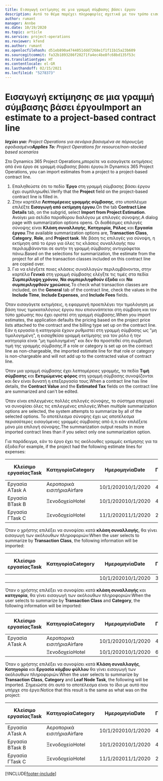 ```yaml
---
title: Εισαγωγή εκτίμησης σε μια γραμμή σύμβασης βάσει έργου
description: Αυτό το θέμα παρέχει πληροφορίες σχετικά με τον τρόπο εισαγωγής εκτιμήσεων από ένα έργο σε μια γραμμή σύμβασης.
author: rumant
manager: Annbe
ms.date: 10/19/2020
ms.topic: article
ms.service: project-operations
ms.reviewer: kfend
ms.author: rumant
ms.openlocfilehash: d51eb890a4744051ddd7268e1f1f11b15a23b609
ms.sourcegitcommit: fa32b1893286f20271fa4ec4be8fc68bd135f53c
ms.translationtype: HT
ms.contentlocale: el-GR
ms.lasthandoff: 02/15/2021
ms.locfileid: "5278373"
---
```

# <a name="import-an-estimate-to-a-project-based-contract-line"></a><span data-ttu-id="7755b-103">Εισαγωγή εκτίμησης σε μια γραμμή σύμβασης βάσει έργου</span><span class="sxs-lookup"><span data-stu-id="7755b-103">Import an estimate to a project-based contract line</span></span>

<span data-ttu-id="7755b-104">_**Ισχύει για:** Project Operations για σενάρια βασισμένα σε πόρους/μη εφοδιασμένα_</span><span class="sxs-lookup"><span data-stu-id="7755b-104">_**Applies To:** Project Operations for resource/non-stocked based scenarios_</span></span>

<span data-ttu-id="7755b-105">Στο Dynamics 365 Project Operations,μπορείτε να εισαγάγετε εκτιμήσεις από ένα έργο σε γραμμή σύμβασης βάσει έργου.</span><span class="sxs-lookup"><span data-stu-id="7755b-105">In Dynamics 365 Project Operations, you can import estimates from a project to a project-based contract line.</span></span>

1. <span data-ttu-id="7755b-106">Επαληθεύστε ότι το πεδίο **Έργο** στη γραμμή σύμβασης βάσει έργου έχει συμπληρωθεί.</span><span class="sxs-lookup"><span data-stu-id="7755b-106">Verify that the **Project** field on the project-based contract line is filled in.</span></span>
2. <span data-ttu-id="7755b-107">Στην καρτέλα **Λεπτομέρειες γραμμής σύμβασης**, στο υποπλέγμα επιλέξτε **Εισαγωγή από εκτίμηση έργου**.</span><span class="sxs-lookup"><span data-stu-id="7755b-107">On the tab **Contract Line Details** tab, on the subgrid, select **Import from Project Estimation**.</span></span> <span data-ttu-id="7755b-108">Ανοίγει μια σελίδα παραθύρου διαλόγου με επιλογές σύνοψης.</span><span class="sxs-lookup"><span data-stu-id="7755b-108">A dialog page with summarization options opens.</span></span> <span data-ttu-id="7755b-109">Οι διαθέσιμες επιλογές σύνοψης είναι **Κλάση συναλλαγής**, **Κατηγορία**, **Ρόλος** και **Εργασία έργου**.</span><span class="sxs-lookup"><span data-stu-id="7755b-109">The available summarization options are, **Transaction Class**, **Category**, **Role**, and **Project task**.</span></span> <span data-ttu-id="7755b-110">Με βάση τις επιλογές για σύνοψη, η εκτίμηση από το έργο για όλες τις κλάσεις συναλλαγής που περιλαμβάνονται σε αυτήν τη γραμμή σύμβασης αντιγράφεται πάνω.</span><span class="sxs-lookup"><span data-stu-id="7755b-110">Based on the selections for summarization, the estimate from the project for all of the transaction classes included on this contract line are copied over.</span></span> 
3. <span data-ttu-id="7755b-111">Για να ελέγξετε ποιες κλάσεις συναλλαγών περιλαμβάνονται, στην καρτέλα **Γενικά** στη γραμμή σύμβασης ελέγξτε τις τιμές στα πεδία **Συμπερίληψη χρόνου**, **Να συμπεριληφθούν έξοδα** και **Να συμπεριληφθούν χρεώσεις**.</span><span class="sxs-lookup"><span data-stu-id="7755b-111">To check what transaction classes are included, on the **General** tab of the contract line, check the values in the **Include Time**, **Include Expenses**, and **Include Fees** fields.</span></span>

<span data-ttu-id="7755b-112">Όταν εισαγάγετε εκτιμήσεις, η εφαρμογή προεπιλέγει την τιμολόγηση με βάση τους τιμοκαταλόγους έργου που επισυνάπτεται στη σύμβαση και τον τύπο χρέωσης που έχει οριστεί στη γραμμή σύμβασης.</span><span class="sxs-lookup"><span data-stu-id="7755b-112">When you import estimates, the application defaults the pricing based on the project price lists attached to the contract and the billing type set up on the contract line.</span></span> <span data-ttu-id="7755b-113">Εάν η εργασία ή κατηγορία έχουν ρυθμιστεί στη γραμμή σύμβασης ως "μη τιμολογημένη", η εισαχθείσα γραμμή εκτίμησης για τον ρόλο ή την κατηγορία είναι "μη τιμολογημένη" και δεν θα προστεθεί στη συμβατική τιμή της γραμμής σύμβασης.</span><span class="sxs-lookup"><span data-stu-id="7755b-113">If a role or category is set up on the contract line as non-chargeable, the imported estimate line for that role or category is non-chargeable and will not add up to the contracted value of contract line.</span></span>

<span data-ttu-id="7755b-114">Όταν μια γραμμή σύμβασης έχει λεπτομέρειες γραμμής, τα πεδία **Τιμή σύμβασης** και **Εκτιμώμενος φόρος** στη γραμμή σύμβασης συνοψίζονται και δεν είναι δυνατή η επεξεργασία τους.</span><span class="sxs-lookup"><span data-stu-id="7755b-114">When a contract line has line details, the **Contract Value** and the **Estimated Tax** fields on the contract line are summarized and can't be edited.</span></span>

<span data-ttu-id="7755b-115">Όταν είναι επιλεγμένες πολλές επιλογές σύνοψης, το σύστημα επιχειρεί να συνοψίσει όλες τις επιλεγμένες επιλογές.</span><span class="sxs-lookup"><span data-stu-id="7755b-115">When multiple summarization options are selected, the system attempts to summarize by all of the selected options.</span></span> <span data-ttu-id="7755b-116">Το αποτέλεσμα σύνοψης έχει ως αποτέλεσμα περισσότερες εισαγόμενες γραμμές σύμβασης από ό,τι εάν επιλέξετε μόνο μία επιλογή σύνοψης.</span><span class="sxs-lookup"><span data-stu-id="7755b-116">The summarization output results in more imported contract lines than if you select only one summarization option.</span></span>

<span data-ttu-id="7755b-117">Για παράδειγμα, εάν το έργο έχει τις ακόλουθες γραμμές εκτίμησης για τα έξοδα:</span><span class="sxs-lookup"><span data-stu-id="7755b-117">For example, if the project had the following estimate lines for expenses:</span></span>

| <span data-ttu-id="7755b-118">Κλείσιμο εργασίας</span><span class="sxs-lookup"><span data-stu-id="7755b-118">Task</span></span> | <span data-ttu-id="7755b-119">Κατηγορία</span><span class="sxs-lookup"><span data-stu-id="7755b-119">Category</span></span> | <span data-ttu-id="7755b-120">Ημερομηνία</span><span class="sxs-lookup"><span data-stu-id="7755b-120">Date</span></span> | <span data-ttu-id="7755b-121">Ποσότητα</span><span class="sxs-lookup"><span data-stu-id="7755b-121">Quantity</span></span> | <span data-ttu-id="7755b-122">Τιμή μονάδας</span><span class="sxs-lookup"><span data-stu-id="7755b-122">Unit price</span></span> | <span data-ttu-id="7755b-123">Ποσό</span><span class="sxs-lookup"><span data-stu-id="7755b-123">Amount</span></span> |
| --- | --- | --- | --- | --- | --- |
| <span data-ttu-id="7755b-124">Εργασία Α</span><span class="sxs-lookup"><span data-stu-id="7755b-124">Task A</span></span> | <span data-ttu-id="7755b-125">Αεροπορικά εισιτήρια</span><span class="sxs-lookup"><span data-stu-id="7755b-125">Airfare</span></span> | <span data-ttu-id="7755b-126">10/1/2020</span><span class="sxs-lookup"><span data-stu-id="7755b-126">10/1/2020</span></span> | <span data-ttu-id="7755b-127">4</span><span class="sxs-lookup"><span data-stu-id="7755b-127">4</span></span> | <span data-ttu-id="7755b-128">400</span><span class="sxs-lookup"><span data-stu-id="7755b-128">400</span></span> | <span data-ttu-id="7755b-129">1600</span><span class="sxs-lookup"><span data-stu-id="7755b-129">1600</span></span> |
| <span data-ttu-id="7755b-130">Εργασία Β</span><span class="sxs-lookup"><span data-stu-id="7755b-130">Task B</span></span> | <span data-ttu-id="7755b-131">Ξενοδοχείο</span><span class="sxs-lookup"><span data-stu-id="7755b-131">Hotel</span></span> | <span data-ttu-id="7755b-132">10/1/2020</span><span class="sxs-lookup"><span data-stu-id="7755b-132">10/1/2020</span></span> | <span data-ttu-id="7755b-133">4</span><span class="sxs-lookup"><span data-stu-id="7755b-133">4</span></span> | <span data-ttu-id="7755b-134">200</span><span class="sxs-lookup"><span data-stu-id="7755b-134">200</span></span> | <span data-ttu-id="7755b-135">800</span><span class="sxs-lookup"><span data-stu-id="7755b-135">800</span></span> |
| <span data-ttu-id="7755b-136">Εργασία Γ</span><span class="sxs-lookup"><span data-stu-id="7755b-136">Task C</span></span> | <span data-ttu-id="7755b-137">Ξενοδοχείο</span><span class="sxs-lookup"><span data-stu-id="7755b-137">Hotel</span></span> | <span data-ttu-id="7755b-138">11/1/2020</span><span class="sxs-lookup"><span data-stu-id="7755b-138">11/1/2020</span></span> | <span data-ttu-id="7755b-139">2</span><span class="sxs-lookup"><span data-stu-id="7755b-139">2</span></span> | <span data-ttu-id="7755b-140">200</span><span class="sxs-lookup"><span data-stu-id="7755b-140">200</span></span> | <span data-ttu-id="7755b-141">400</span><span class="sxs-lookup"><span data-stu-id="7755b-141">400</span></span> |

<span data-ttu-id="7755b-142">Όταν ο χρήστης επιλέξει να συνοψίσει κατά **κλάση συναλλαγής**, θα γίνει εισαγωγή των ακόλουθων πληροφοριών:</span><span class="sxs-lookup"><span data-stu-id="7755b-142">When the user selects to summarize by **Transaction Class**, the following information will be imported:</span></span>

| <span data-ttu-id="7755b-143">Κλείσιμο εργασίας</span><span class="sxs-lookup"><span data-stu-id="7755b-143">Task</span></span> | <span data-ttu-id="7755b-144">Κατηγορία</span><span class="sxs-lookup"><span data-stu-id="7755b-144">Category</span></span> | <span data-ttu-id="7755b-145">Ημερομηνία</span><span class="sxs-lookup"><span data-stu-id="7755b-145">Date</span></span> | <span data-ttu-id="7755b-146">Ποσότητα</span><span class="sxs-lookup"><span data-stu-id="7755b-146">Quantity</span></span> | <span data-ttu-id="7755b-147">Τιμή μονάδας</span><span class="sxs-lookup"><span data-stu-id="7755b-147">Unit price</span></span> | <span data-ttu-id="7755b-148">Ποσό</span><span class="sxs-lookup"><span data-stu-id="7755b-148">Amount</span></span> |
| --- | --- | --- | --- | --- | --- |
| &nbsp;  | &nbsp;  | <span data-ttu-id="7755b-149">10/1/2020</span><span class="sxs-lookup"><span data-stu-id="7755b-149">10/1/2020</span></span> | <span data-ttu-id="7755b-150">3.34</span><span class="sxs-lookup"><span data-stu-id="7755b-150">3.34</span></span> | <span data-ttu-id="7755b-151">840</span><span class="sxs-lookup"><span data-stu-id="7755b-151">840</span></span> | <span data-ttu-id="7755b-152">2800</span><span class="sxs-lookup"><span data-stu-id="7755b-152">2800</span></span> |

<span data-ttu-id="7755b-153">Όταν ο χρήστης επιλέξει να συνοψίσει κατά **κλάση συναλλαγής** και **κατηγορία**, θα γίνει εισαγωγή των ακόλουθων πληροφοριών:</span><span class="sxs-lookup"><span data-stu-id="7755b-153">When the user selects to summarize by **Transaction Class** and **Category**, the following information will be imported:</span></span>

| <span data-ttu-id="7755b-154">Κλείσιμο εργασίας</span><span class="sxs-lookup"><span data-stu-id="7755b-154">Task</span></span> | <span data-ttu-id="7755b-155">Κατηγορία</span><span class="sxs-lookup"><span data-stu-id="7755b-155">Category</span></span> | <span data-ttu-id="7755b-156">Ημερομηνία</span><span class="sxs-lookup"><span data-stu-id="7755b-156">Date</span></span> | <span data-ttu-id="7755b-157">Ποσότητα</span><span class="sxs-lookup"><span data-stu-id="7755b-157">Quantity</span></span> | <span data-ttu-id="7755b-158">Τιμή μονάδας</span><span class="sxs-lookup"><span data-stu-id="7755b-158">Unit price</span></span> | <span data-ttu-id="7755b-159">Ποσό</span><span class="sxs-lookup"><span data-stu-id="7755b-159">Amount</span></span> |
| --- | --- | --- | --- | --- | --- |
| <span data-ttu-id="7755b-160">Εργασία Α</span><span class="sxs-lookup"><span data-stu-id="7755b-160">Task A</span></span> | <span data-ttu-id="7755b-161">Αεροπορικά εισιτήρια</span><span class="sxs-lookup"><span data-stu-id="7755b-161">Airfare</span></span> | <span data-ttu-id="7755b-162">10/1/2020</span><span class="sxs-lookup"><span data-stu-id="7755b-162">10/1/2020</span></span> | <span data-ttu-id="7755b-163">4</span><span class="sxs-lookup"><span data-stu-id="7755b-163">4</span></span> | <span data-ttu-id="7755b-164">400</span><span class="sxs-lookup"><span data-stu-id="7755b-164">400</span></span> | <span data-ttu-id="7755b-165">1600</span><span class="sxs-lookup"><span data-stu-id="7755b-165">1600</span></span> |
| &nbsp;  | <span data-ttu-id="7755b-166">Ξενοδοχείο</span><span class="sxs-lookup"><span data-stu-id="7755b-166">Hotel</span></span> | <span data-ttu-id="7755b-167">10/1/2020</span><span class="sxs-lookup"><span data-stu-id="7755b-167">10/1/2020</span></span> | <span data-ttu-id="7755b-168">6</span><span class="sxs-lookup"><span data-stu-id="7755b-168">6</span></span> | <span data-ttu-id="7755b-169">200</span><span class="sxs-lookup"><span data-stu-id="7755b-169">200</span></span> | <span data-ttu-id="7755b-170">1200</span><span class="sxs-lookup"><span data-stu-id="7755b-170">1200</span></span> |

<span data-ttu-id="7755b-171">Όταν ο χρήστης επιλέξει να συνοψίσει κατά **Κλάση συναλλαγής**, **Κατηγορία** και **Εργασία κόμβου φύλλου** θα γίνει εισαγωγή των ακόλουθων πληροφοριών.</span><span class="sxs-lookup"><span data-stu-id="7755b-171">When the user selects to summarize by **Transaction Class**, **Category** and **Leaf Node Task**, the following will be imported.</span></span> <span data-ttu-id="7755b-172">Σημειώστε ότι αυτό το αποτέλεσμα είναι το ίδιο με αυτό που υπήρχε στο έργο:</span><span class="sxs-lookup"><span data-stu-id="7755b-172">Notice that this result is the same as what was on the project:</span></span>

| <span data-ttu-id="7755b-173">Κλείσιμο εργασίας</span><span class="sxs-lookup"><span data-stu-id="7755b-173">Task</span></span> | <span data-ttu-id="7755b-174">Κατηγορία</span><span class="sxs-lookup"><span data-stu-id="7755b-174">Category</span></span> | <span data-ttu-id="7755b-175">Ημερομηνία</span><span class="sxs-lookup"><span data-stu-id="7755b-175">Date</span></span> | <span data-ttu-id="7755b-176">Ποσότητα</span><span class="sxs-lookup"><span data-stu-id="7755b-176">Quantity</span></span> | <span data-ttu-id="7755b-177">Τιμή μονάδας</span><span class="sxs-lookup"><span data-stu-id="7755b-177">Unit price</span></span> | <span data-ttu-id="7755b-178">Ποσό</span><span class="sxs-lookup"><span data-stu-id="7755b-178">Amount</span></span> |
| --- | --- | --- | --- | --- | --- |
| <span data-ttu-id="7755b-179">Εργασία Α</span><span class="sxs-lookup"><span data-stu-id="7755b-179">Task A</span></span> | <span data-ttu-id="7755b-180">Αεροπορικά εισιτήρια</span><span class="sxs-lookup"><span data-stu-id="7755b-180">Airfare</span></span> | <span data-ttu-id="7755b-181">10/1/2020</span><span class="sxs-lookup"><span data-stu-id="7755b-181">10/1/2020</span></span> | <span data-ttu-id="7755b-182">4</span><span class="sxs-lookup"><span data-stu-id="7755b-182">4</span></span> | <span data-ttu-id="7755b-183">400</span><span class="sxs-lookup"><span data-stu-id="7755b-183">400</span></span> | <span data-ttu-id="7755b-184">1600</span><span class="sxs-lookup"><span data-stu-id="7755b-184">1600</span></span> |
| <span data-ttu-id="7755b-185">Εργασία Β</span><span class="sxs-lookup"><span data-stu-id="7755b-185">Task B</span></span> | <span data-ttu-id="7755b-186">Ξενοδοχείο</span><span class="sxs-lookup"><span data-stu-id="7755b-186">Hotel</span></span> | <span data-ttu-id="7755b-187">10/1/2020</span><span class="sxs-lookup"><span data-stu-id="7755b-187">10/1/2020</span></span> | <span data-ttu-id="7755b-188">4</span><span class="sxs-lookup"><span data-stu-id="7755b-188">4</span></span> | <span data-ttu-id="7755b-189">200</span><span class="sxs-lookup"><span data-stu-id="7755b-189">200</span></span> | <span data-ttu-id="7755b-190">800</span><span class="sxs-lookup"><span data-stu-id="7755b-190">800</span></span> |
| <span data-ttu-id="7755b-191">Εργασία Γ</span><span class="sxs-lookup"><span data-stu-id="7755b-191">Task C</span></span> | <span data-ttu-id="7755b-192">Ξενοδοχείο</span><span class="sxs-lookup"><span data-stu-id="7755b-192">Hotel</span></span> | <span data-ttu-id="7755b-193">11/1/2020</span><span class="sxs-lookup"><span data-stu-id="7755b-193">11/1/2020</span></span> | <span data-ttu-id="7755b-194">2</span><span class="sxs-lookup"><span data-stu-id="7755b-194">2</span></span> | <span data-ttu-id="7755b-195">200</span><span class="sxs-lookup"><span data-stu-id="7755b-195">200</span></span> | <span data-ttu-id="7755b-196">400</span><span class="sxs-lookup"><span data-stu-id="7755b-196">400</span></span> |


[!INCLUDE[footer-include](../includes/footer-banner.md)]